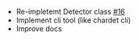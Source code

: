 - Re-impletemt Detector class [#16](https://github.com/PyYoshi/cChardet/pull/16)
- Implement cli tool (like chardet cli)
- Improve docs
